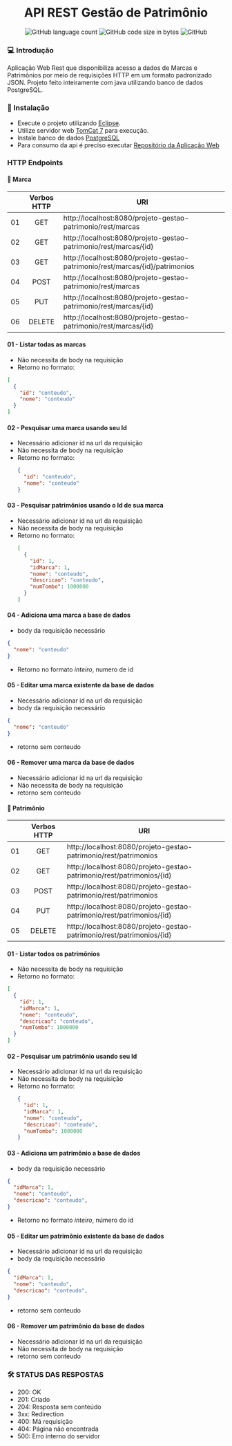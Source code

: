 <h1 align="center">API REST Gestão de Patrimônio</h1>
<p align="center">
<img alt="GitHub language count" src="https://img.shields.io/github/languages/count/hernanbs/gestao-patrimonio-server?style=flat-square" />
<img alt="GitHub code size in bytes" src="https://img.shields.io/github/languages/code-size/hernanbs/gestao-patrimonio-server?color=%232ec73a&style=flat-square" />
<img alt="GitHub" src="https://img.shields.io/github/license/hernanbs/gestao-patrimonio-server?color=%236537f0&style=flat-square" />
</p>

### :computer: Introdução
  Aplicação Web Rest que disponibiliza acesso a dados de Marcas e Patrimônios por meio de requisições HTTP em um formato padronizado JSON.
  Projeto feito inteiramente com java utilizando banco de dados PostgreSQL.
  
### :rocket: Instalação
* Execute o projeto utilizando [Eclipse](https://www.eclipse.org/downloads/packages/release/2020-06/r/eclipse-ide-enterprise-java-developers).
* Utilize servidor web [TomCat 7](https://tomcat.apache.org/download-70.cgi) para execução.
* Instale banco de dados [PostgreSQL](https://www.postgresql.org/download/)
* Para consumo da api é preciso executar [Repositório da Aplicação Web](https://github.com/hernanbs/gestao-patrimonio-client)

### HTTP Endpoints

#### :pushpin: Marca

|    | Verbos HTTP | URI                                                                          |
|----|:-----------:|------------------------------------------------------------------------------|
| 01 | GET         | http://localhost:8080/projeto-gestao-patrimonio/rest/marcas                  |
| 02 | GET         | http://localhost:8080/projeto-gestao-patrimonio/rest/marcas/{id}             |
| 03 | GET         | http://localhost:8080/projeto-gestao-patrimonio/rest/marcas/{id}/patrimonios |
| 04 | POST        | http://localhost:8080/projeto-gestao-patrimonio/rest/marcas                  |
| 05 | PUT         | http://localhost:8080/projeto-gestao-patrimonio/rest/marcas/{id}             |
| 06 | DELETE      | http://localhost:8080/projeto-gestao-patrimonio/rest/marcas/{id}             |

#### 01 - Listar todas as marcas
 * Não necessita de body na requisição
 * Retorno no formato: 
  ```json
  [
    {
      "id": "conteudo",
      "nome": "conteudo" 
    }
  ]
  ```
#### 02 - Pesquisar uma marca usando seu Id
* Necessário adicionar id na url da requisição
* Não necessita de body na requisição
* Retorno no formato:
  ```json
  {
    "id": "conteudo",
    "nome": "conteudo" 
  }
  ```
#### 03 - Pesquisar patrimônios usando o Id de sua marca
* Necessário adicionar id na url da requisição
* Não necessita de body na requisição
* Retorno no formato:
  ```json
  [
    {
      "id": 1,
      "idMarca": 1,
      "nome": "conteudo",
      "descricao": "conteudo",
      "numTombo": 1000000
    }
  ]
  ```
#### 04 - Adiciona uma marca a base de dados
  * body da requisição necessário
  ```json
  {
    "nome": "conteudo" 
  }
  ```
  * Retorno no formato *inteiro*, numero de id
#### 05 - Editar uma marca existente da base de dados
  * Necessário adicionar id na url da requisição
  * body da requisição necessário
  ```json
  {
    "nome": "conteudo" 
  }
  ```
  * retorno sem conteudo
#### 06 - Remover uma marca da base de dados
* Necessário adicionar id na url da requisição
* Não necessita de body na requisição
* retorno sem conteudo

#### :pushpin: Patrimônio

|    | Verbos HTTP | URI                                                                       |
|----|:-----------:|---------------------------------------------------------------------------|
| 01 | GET         | http://localhost:8080/projeto-gestao-patrimonio/rest/patrimonios          |
| 02 | GET         | http://localhost:8080/projeto-gestao-patrimonio/rest/patrimonios/{id}     |
| 03 | POST        | http://localhost:8080/projeto-gestao-patrimonio/rest/patrimonios          |
| 04 | PUT         | http://localhost:8080/projeto-gestao-patrimonio/rest/patrimonios/{id}     |
| 05 | DELETE      | http://localhost:8080/projeto-gestao-patrimonio/rest/patrimonios/{id}     |

#### 01 - Listar todos os patrimônios
 * Não necessita de body na requisição
 * Retorno no formato: 
  ```json
  [
    {
      "id": 1,
      "idMarca": 1,
      "nome": "conteudo",
      "descricao": "conteudo",
      "numTombo": 1000000
    }
  ]
  ```
#### 02 - Pesquisar um patrimônio usando seu Id
* Necessário adicionar id na url da requisição
* Não necessita de body na requisição
* Retorno no formato:
  ```json
  {
    "id": 1,
    "idMarca": 1,
    "nome": "conteudo",
    "descricao": "conteudo",
    "numTombo": 1000000
  }
  ```
#### 03 - Adiciona um patrimônio a base de dados
  * body da requisição necessário
  ```json
  {
    "idMarca": 1,
    "nome": "conteudo",
    "descricao": "conteudo",
  }
  ```
  * Retorno no formato *inteiro*, número do id
 #### 05 - Editar um patrimônio existente da base de dados
  * Necessário adicionar id na url da requisição
  * body da requisição necessário
  ```json
  {
    "idMarca": 1,
    "nome": "conteudo",
    "descricao": "conteudo",
  }
  ```
  * retorno sem conteudo
#### 06 - Remover um patrimônio da base de dados
* Necessário adicionar id na url da requisição
* Não necessita de body na requisição
* retorno sem conteudo

### :hammer_and_wrench: STATUS DAS RESPOSTAS
* 200: OK
* 201: Criado
* 204: Resposta sem conteúdo
* 3xx: Redirection
* 400: Má requisição
* 404: Página não encontrada
* 500: Erro interno do servidor
